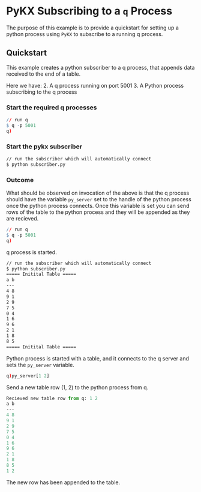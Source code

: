 # PyKX Subscribing to a `q` Process

The purpose of this example is to provide a quickstart for setting up a python process using `PyKX` to subscribe to a running q process.

## Quickstart

This example creates a python subscriber to a q process, that appends data received to the end of a table.

Here we have:
2. A q process running on port 5001
3. A Python process subscribing to the q process

### Start the required q processes

```q
// run q
$ q -p 5001
q)
```

### Start the pykx subscriber

```bash
// run the subscriber which will automatically connect
$ python subscriber.py
```

### Outcome

What should be observed on invocation of the above is that the q process should have the variable `py_server` set to the handle of the python process once the python process connects. Once this variable is set you can send rows of the table to the python process and they will be appended as they are recieved.

```q
// run q
$ q -p 5001
q)
```

q process is started.

```bash
// run the subscriber which will automatically connect
$ python subscriber.py
===== Initital Table =====
a b
---
4 8
9 1
2 9
7 5
0 4
1 6
9 6
2 1
1 8
8 5
===== Initital Table =====

```

Python process is started with a table, and it connects to the q server and sets the `py_server` variable.

```q
q)py_server[1 2]

```

Send a new table row (1, 2) to the python process from q.

```python
Recieved new table row from q: 1 2
a b
---
4 8
9 1
2 9
7 5
0 4
1 6
9 6
2 1
1 8
8 5
1 2
```

The new row has been appended to the table.
